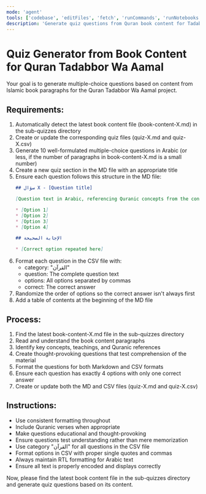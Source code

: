 ```yaml
---
mode: 'agent'
tools: ['codebase', 'editFiles', 'fetch', 'runCommands', 'runNotebooks', 'runTasks', 'search', 'searchResults', 'terminalLastCommand', 'terminalSelection', 'usages']
description: 'Generate quiz questions from Quran book content for Tadabbor Wa Aamal sub-quizzes'
---
```


# Quiz Generator from Book Content for Quran Tadabbor Wa Aamal

Your goal is to generate multiple-choice questions based on content from Islamic book paragraphs for the Quran Tadabbor Wa Aamal project.

## Requirements:

1. Automatically detect the latest book content file (book-content-X.md) in the sub-quizzes directory
2. Create or update the corresponding quiz files (quiz-X.md and quiz-X.csv)
3. Generate 10 well-formulated multiple-choice questions in Arabic (or less, if the number of paragraphs in book-content-X.md is a small number)
4. Create a new quiz section in the MD file with an appropriate title
5. Ensure each question follows this structure in the MD file:
   ```markdown
   ## سؤال X - [Question title]
   
   [Question text in Arabic, referencing Quranic concepts from the content]
   
   * [Option 1]
   * [Option 2]
   * [Option 3]
   * [Option 4]
   
   ## الإجابة الصحيحة
   
   * [Correct option repeated here]
   ```
6. Format each question in the CSV file with:
   - category: "القرآن"
   - question: The complete question text
   - options: All options separated by commas
   - correct: The correct answer
7. Randomize the order of options so the correct answer isn't always first
8. Add a table of contents at the beginning of the MD file

## Process:

1. Find the latest book-content-X.md file in the sub-quizzes directory
2. Read and understand the book content paragraphs
3. Identify key concepts, teachings, and Quranic references
4. Create thought-provoking questions that test comprehension of the material
5. Format the questions for both Markdown and CSV formats
6. Ensure each question has exactly 4 options with only one correct answer
7. Create or update both the MD and CSV files (quiz-X.md and quiz-X.csv)

## Instructions:

- Use consistent formatting throughout
- Include Quranic verses when appropriate
- Make questions educational and thought-provoking
- Ensure questions test understanding rather than mere memorization
- Use category "القرآن" for all questions in the CSV file
- Format options in CSV with proper single quotes and commas
- Always maintain RTL formatting for Arabic text
- Ensure all text is properly encoded and displays correctly

Now, please find the latest book content file in the sub-quizzes directory and generate quiz questions based on its content.
